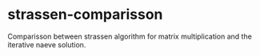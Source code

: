 # strassen-comparisson
Comparisson between strassen algorithm for matrix multiplication and the iterative naeve solution.
